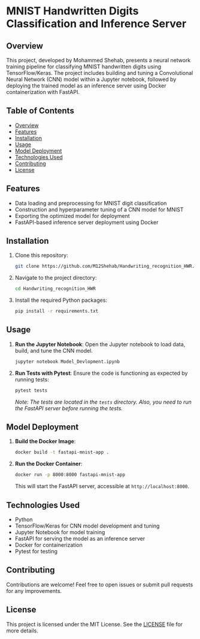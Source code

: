 # MNIST Handwritten Digits Classification and Inference Server

## Overview
This project, developed by Mohammed Shehab, presents a neural network training pipeline for classifying MNIST handwritten digits using TensorFlow/Keras. The project includes building and tuning a Convolutional Neural Network (CNN) model within a Jupyter notebook, followed by deploying the trained model as an inference server using Docker containerization with FastAPI.

## Table of Contents
- [Overview](#overview)
- [Features](#features)
- [Installation](#installation)
- [Usage](#usage)
- [Model Deployment](#model-deployment)
- [Technologies Used](#technologies-used)
- [Contributing](#contributing)
- [License](#license)

## Features
- Data loading and preprocessing for MNIST digit classification
- Construction and hyperparameter tuning of a CNN model for MNIST
- Exporting the optimized model for deployment
- FastAPI-based inference server deployment using Docker

## Installation
1. Clone this repository:
   ```bash
   git clone https://github.com/M12Shehab/Handwriting_recognition_HWR.git
   ```
2. Navigate to the project directory:
   ```bash
   cd Handwriting_recognition_HWR
   ```
3. Install the required Python packages:
   ```bash
   pip install -r requirements.txt
   ```

## Usage
1. **Run the Jupyter Notebook**:
   Open the Jupyter notebook to load data, build, and tune the CNN model.
   ```bash
   jupyter notebook Model_Devlopment.ipynb
   ```

2. **Run Tests with Pytest**:
   Ensure the code is functioning as expected by running tests:
   ```bash
   pytest tests
   ```
   _Note: The tests are located in the `tests` directory. Also, you need to run the FastAPI server before running the tests._

## Model Deployment
1. **Build the Docker Image**:
   ```bash
   docker build -t fastapi-mnist-app .
   ```
2. **Run the Docker Container**:
   ```bash
   docker run -p 8000:8000 fastapi-mnist-app
   ```
   This will start the FastAPI server, accessible at `http://localhost:8000`.

## Technologies Used
- Python
- TensorFlow/Keras for CNN model development and tuning
- Jupyter Notebook for model training
- FastAPI for serving the model as an inference server
- Docker for containerization
- Pytest for testing

## Contributing
Contributions are welcome! Feel free to open issues or submit pull requests for any improvements.

## License
This project is licensed under the MIT License. See the [LICENSE](LICENSE) file for more details.
